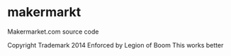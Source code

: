 makermarkt
==========

Makermarket.com source code

Copyright Trademark 2014
Enforced by Legion of Boom
This works better
